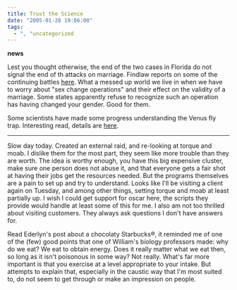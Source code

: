 ```yaml
---
title: Trust the Science
date: "2005-01-28 19:06:00"
tags:
  - ", "uncategorized
---
```

**news**

Lest you thought otherwise, the end of the two cases
in Florida do not signal the end of th attacks on
marriage.  Findlaw reports on some of the continuing battles <a href="http://news.findlaw.com/ap_stories/other/1110/1-27-2005/20050127010003_06.html">here</a>.
What a messed up world we live in when we have to worry about "sex
change operations" and their effect on the validity of a marriage.
Some states apparently refuse to recognize such an operation has
having changed your gender.  Good for them.

Some scientists have made some progress understanding
the Venus fly trap.  Interesting read, details are <a href="http://www.boston.com/news/nation/articles/2005/01/27/researchers_explore_mystery_and_say_gotcha/">here</a>.

---

Slow day today.  Created an external raid, and re-looking at torque
and moab.  I dislike them for the most part, they seem like more
trouble than they are worth.  The idea is worthy enough, you have
this big expensive cluster, make sure one person does not abuse it,
and that everyone gets a fair shot at having their jobs get the
resources needed.  But the programs themselves are a pain to set
up and try to understand.  Looks like I'll be visiting a client
again on Tuesday, and among other things, setting torque and moab
at least partially up.  I wish I could get support for oscar here,
the scripts they provide would handle at least some of this for me.
I also am not too thrilled about visiting customers.  They always
ask questions I don't have answers for.

Read Ederlyn's post about a chocolaty Starbucks&reg;, it reminded
me of one of the (few) good points that one of William's biology
professors made: why do we eat? We eat to obtain energy.  Does it
really matter what we eat then, so long as it isn't poisonous in some
way? Not really. What's far more important is that you exercise at
a level appropriate to your intake.  But attempts to explain that,
especially in the caustic way that I'm most suited to, do not seem
to get through or make an impression on people.

